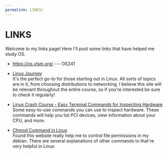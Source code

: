 ```yaml
---
permalink: LINKS/
---
```


# LINKS

Welcome to my links page! Here I'll post some links that have helped me 
study OS.

* <https://os.vlsm.org/> --- OS241

* [Linux Journey](https://linuxjourney.com/)<br>
It's the perfect go-to for those starting out in Linux. 
All sorts of topics are in it, from choosing distributions to networking. 
I believe this site will be relevant throughout the entire course, 
so if you're interested be sure to check it regularly!

* [Linux Crash Course - Easy Terminal Commands for Inspecting Hardware](https://youtu.be/oGyJr-iUwt8?si=59V2boc0XfmlFekg)<br>
Some easy-to-use commands you can use to inspect hardware. 
These commands will help you list PCI devices, view information about your CPU, and more.

* [Chmod Command in Linux](https://www.howtogeek.com/437958/how-to-use-the-chmod-command-on-linux/)<br>
Found this website really help me to control file permissions in my debian.
There are several explanations of other commands to that're very helpful in  Linux

